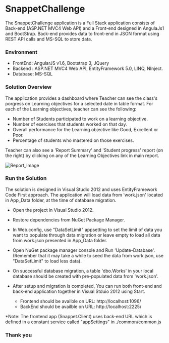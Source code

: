 # SnappetChallenge
The SnappetChallenge application is a Full Stack application consists of Back-end (ASP.NET MVC4 Web API) and a Front-end designed in AngulaJs1 and BootStrap. Back-end provides data to front-end in JSON format using REST API calls and MS-SQL to store data.

### Environment

- FrontEnd: AngularJS v1.6,  Bootstrap 3, JQuery
- Backend : ASP.NET MVC4 Web API,  EntityFramework 5.0, LINQ, NInject.
- Database: MS-SQL

### Solution Overview
The application provides a dashboard where Teacher can see the class's porgress on Learning objectives for a selected date in table format. For each of the  Learning objectives, teacher can see the following:
- Number of Students participated to work on a learning objective.
- Number of exercises that students worked on that day.
- Overall performance for the Learning objective like Good, Excellent or Poor.
- Percentage of students who mastered on those exercises. 

Teacher can also see a 'Report Summary' and 'Student progress' report (on the right) by clicking on any of the Learning Objectives link in main report.

![Report_Image](https://github.com/yadurajshakti/SnappetChallenge/blob/master/SourceCode/ReportDashboard.PNG)

### Run the Solution
The solution is designed in Visual Studio 2012 and uses EntityFramework Code First approach. 
The application will load data from 'work.json' located in App_Data folder, at the time of database migration. 
* Open the project in Visual Studio 2012.
* Restore dependencies from NuGet Package Manager.
* In Web.config, use "DataSetLimit" appsetting to set the limit of data you want to populate through data migration or leave empty to load all data from work.json presented in App_Data folder.
* Open NuGet package manager console and Run 'Update-Database'.
(Remember that  it may take a while to seed the data from work.json, use "DataSetLimit" to load less data).
* On successful database migration, a table 'dbo.Works' in your local database should be created with pre-populated data from 'work.json'.
* After setup and migration is completed, You can run both front-end and back-end application together in Visual Stduio 2012 using Start.

   - Frontend should be availble on URL: http://localhost:1096/
   - BackEnd should be availble on URL: http://localhost:2225/


*Note: The frontend app (Snappet.Client) uses back-end URL which is defined in a constant service called "appSettings" in ./common/common.js

### Thank you


